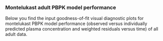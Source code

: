 ### Montelukast adult PBPK model performance

Below you find the input goodness-of-fit visual diagnostic plots for montelukast PBPK model performance (observed versus individually predicted plasma concentration and weighted residuals versus time) of all adult data.
